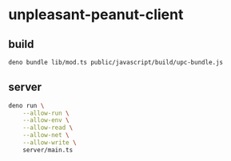 # unpleasant-peanut-client

## build

```bash
deno bundle lib/mod.ts public/javascript/build/upc-bundle.js
```

## server

```bash
deno run \
    --allow-run \
    --allow-env \
    --allow-read \
    --allow-net \
    --allow-write \
    server/main.ts
```
